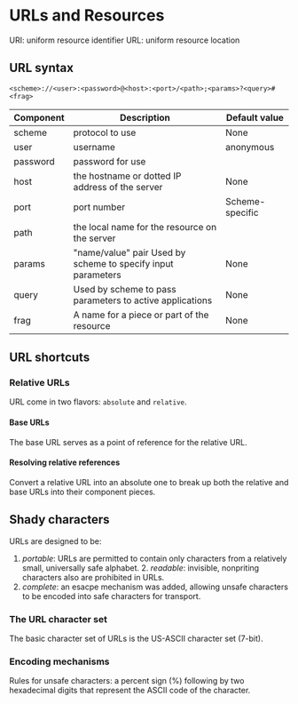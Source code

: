 # URLs and Resources

URI: uniform resource identifier
URL: uniform resource location

## URL syntax

```
<scheme>://<user>:<password>@<host>:<port>/<path>;<params>?<query>#<frag>
```

| Component | Description | Default value |
|-----------|-------------|---------------|
| scheme    | protocol to use | None |
| user      | username    | anonymous |
| password  | password for use |      |
| host | the hostname or dotted IP address of the server | None |
| port | port number | Scheme-specific |
| path | the local name for the resource on the server |
| params | "name/value" pair Used by scheme to specify input parameters | None |
| query | Used by scheme to pass parameters to active applications | None |
| frag | A name for a piece or part of the resource | None |

## URL shortcuts

### Relative URLs

URL come in two flavors: `absolute` and `relative`.

#### Base URLs

The base URL serves as a point of reference for the relative URL.

#### Resolving relative references

Convert a relative URL into an absolute one to break up both the relative and base URLs into their component pieces.

## Shady characters

URLs are designed to be:

  1. *portable*: URLs are permitted to contain only characters from a relatively small, universally safe alphabet.
	2. *readable*: invisible, nonpriting characters also are prohibited in URLs.
  3. *complete*: an esacpe mechanism was added, allowing unsafe characters to be encoded into safe characters for transport.

### The URL character set

The basic character set of URLs is the US-ASCII character set (7-bit).

### Encoding mechanisms

Rules for unsafe characters: a percent sign (%) following by two hexadecimal digits that represent the ASCII code of the character.

